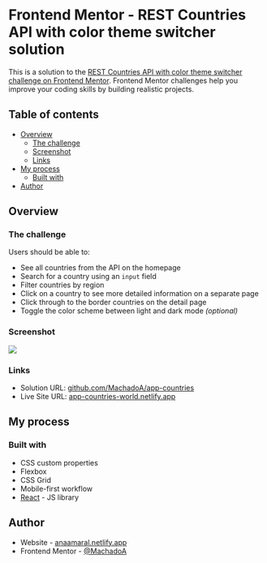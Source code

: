 # Frontend Mentor - REST Countries API with color theme switcher solution

This is a solution to the [REST Countries API with color theme switcher challenge on Frontend Mentor](https://www.frontendmentor.io/challenges/rest-countries-api-with-color-theme-switcher-5cacc469fec04111f7b848ca). Frontend Mentor challenges help you improve your coding skills by building realistic projects. 

## Table of contents

- [Overview](#overview)
  - [The challenge](#the-challenge)
  - [Screenshot](#screenshot)
  - [Links](#links)
- [My process](#my-process)
  - [Built with](#built-with)
- [Author](#author)


## Overview

### The challenge

Users should be able to:

- See all countries from the API on the homepage
- Search for a country using an `input` field
- Filter countries by region
- Click on a country to see more detailed information on a separate page
- Click through to the border countries on the detail page
- Toggle the color scheme between light and dark mode *(optional)*

### Screenshot

![](./screenshot.jpg)


### Links

- Solution URL: [github.com/MachadoA/app-countries](https://github.com/MachadoA/app-countries)
- Live Site URL: [app-countries-world.netlify.app](https://app-countries-world.netlify.app/)

## My process

### Built with

- CSS custom properties
- Flexbox
- CSS Grid
- Mobile-first workflow
- [React](https://reactjs.org/) - JS library


## Author

- Website - [anaamaral.netlify.app](https://anaamaral.netlify.app/)
- Frontend Mentor - [@MachadoA](https://www.frontendmentor.io/profile/MachadoA)

